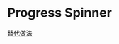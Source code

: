 # Progress Spinner

[替代做法](https://www.c-sharpcorner.com/article/use-angular-material-dialog-as-spinner2/)

